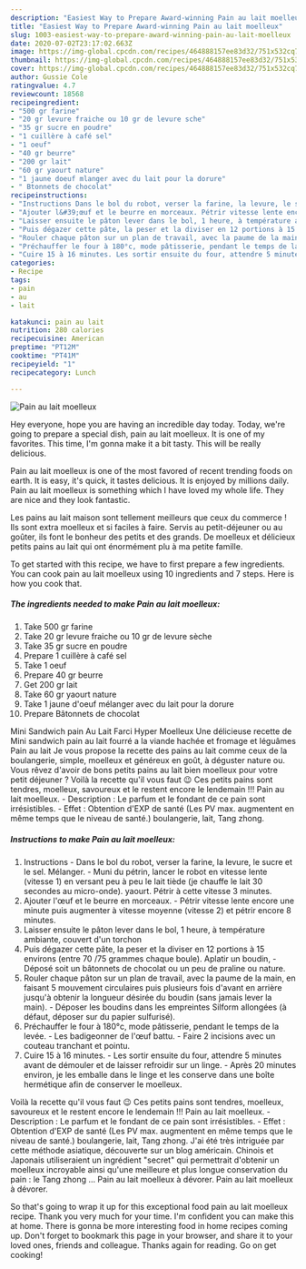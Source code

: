 ```yaml
---
description: "Easiest Way to Prepare Award-winning Pain au lait moelleux"
title: "Easiest Way to Prepare Award-winning Pain au lait moelleux"
slug: 1003-easiest-way-to-prepare-award-winning-pain-au-lait-moelleux
date: 2020-07-02T23:17:02.663Z
image: https://img-global.cpcdn.com/recipes/464888157ee83d32/751x532cq70/pain-au-lait-moelleux-photo-principale-de-la-recette.jpg
thumbnail: https://img-global.cpcdn.com/recipes/464888157ee83d32/751x532cq70/pain-au-lait-moelleux-photo-principale-de-la-recette.jpg
cover: https://img-global.cpcdn.com/recipes/464888157ee83d32/751x532cq70/pain-au-lait-moelleux-photo-principale-de-la-recette.jpg
author: Gussie Cole
ratingvalue: 4.7
reviewcount: 18568
recipeingredient:
- "500 gr farine"
- "20 gr levure fraiche ou 10 gr de levure sche"
- "35 gr sucre en poudre"
- "1 cuillère à café sel"
- "1 oeuf"
- "40 gr beurre"
- "200 gr lait"
- "60 gr yaourt nature"
- "1 jaune doeuf mlanger avec du lait pour la dorure"
- " Btonnets de chocolat"
recipeinstructions:
- "Instructions Dans le bol du robot, verser la farine, la levure, le sucre et le sel. Mélanger. Muni du pétrin, lancer le robot en vitesse lente (vitesse 1) en versant peu à peu le lait tiède (je chauffe le lait 30 secondes au micro-onde). yaourt. Pétrir à cette vitesse 3 minutes."
- "Ajouter l&#39;œuf et le beurre en morceaux. Pétrir vitesse lente encore une minute puis augmenter à vitesse moyenne (vitesse 2) et pétrir encore 8 minutes."
- "Laisser ensuite le pâton lever dans le bol, 1 heure, à température ambiante, couvert d&#39;un torchon"
- "Puis dégazer cette pâte, la peser et la diviser en 12 portions à 15 environs (entre 70 /75 grammes chaque boule). Aplatir un boudin,  Déposé soit un bâtonnets de chocolat ou un peu de praline ou nature."
- "Rouler chaque pâton sur un plan de travail, avec la paume de la main, en faisant 5 mouvement circulaires puis plusieurs fois d&#39;avant en arrière jusqu&#39;à obtenir la longueur désirée du boudin (sans jamais lever la main). Déposer les boudins dans les empreintes Silform allongées (à défaut, déposer sur du papier sulfurisé)."
- "Préchauffer le four à 180°c, mode pâtisserie, pendant le temps de la levée. Les badigeonner de l&#39;œuf battu. Faire 2 incisions avec un couteau tranchant et pointu."
- "Cuire 15 à 16 minutes. Les sortir ensuite du four, attendre 5 minutes avant de démouler et de laisser refroidir sur un linge. Après 20 minutes environ, je les emballe dans le linge et les conserve dans une boîte hermétique afin de conserver le moelleux."
categories:
- Recipe
tags:
- pain
- au
- lait

katakunci: pain au lait 
nutrition: 280 calories
recipecuisine: American
preptime: "PT12M"
cooktime: "PT41M"
recipeyield: "1"
recipecategory: Lunch

---
```



![Pain au lait moelleux](https://img-global.cpcdn.com/recipes/464888157ee83d32/751x532cq70/pain-au-lait-moelleux-photo-principale-de-la-recette.jpg)

Hey everyone, hope you are having an incredible day today. Today, we're going to prepare a special dish, pain au lait moelleux. It is one of my favorites. This time, I'm gonna make it a bit tasty. This will be really delicious.

Pain au lait moelleux is one of the most favored of recent trending foods on earth. It is easy, it's quick, it tastes delicious. It is enjoyed by millions daily. Pain au lait moelleux is something which I have loved my whole life. They are nice and they look fantastic.

Les pains au lait maison sont tellement meilleurs que ceux du commerce ! Ils sont extra moelleux et si faciles à faire. Servis au petit-déjeuner ou au goûter, ils font le bonheur des petits et des grands. De moelleux et délicieux petits pains au lait qui ont énormément plu à ma petite famille.


To get started with this recipe, we have to first prepare a few ingredients. You can cook pain au lait moelleux using 10 ingredients and 7 steps. Here is how you cook that.

<!--inarticleads1-->

##### The ingredients needed to make Pain au lait moelleux:

1. Take 500 gr farine
1. Take 20 gr levure fraiche ou 10 gr de levure sèche
1. Take 35 gr sucre en poudre
1. Prepare 1 cuillère à café sel
1. Take 1 oeuf
1. Prepare 40 gr beurre
1. Get 200 gr lait
1. Take 60 gr yaourt nature
1. Take 1 jaune d&#39;oeuf mélanger avec du lait pour la dorure
1. Prepare  Bâtonnets de chocolat


Mini Sandwich pain Au Lait Farci Hyper Moelleux Une délicieuse recette de Mini sandwich pain au lait fourré a la viande hachée et fromage et léguâmes Pain au lait Je vous propose la recette des pains au lait comme ceux de la boulangerie, simple, moelleux et généreux en goût, à déguster nature ou. Vous rêvez d&#39;avoir de bons petits pains au lait bien moelleux pour votre petit déjeuner ? Voilà la recette qu&#39;il vous faut 😉 Ces petits pains sont tendres, moelleux, savoureux et le restent encore le lendemain !!! Pain au lait moelleux. - Description : Le parfum et le fondant de ce pain sont irrésistibles. - Effet : Obtention d&#39;EXP de santé (Les PV max. augmentent en même temps que le niveau de santé.) boulangerie, lait, Tang zhong. 

<!--inarticleads2-->

##### Instructions to make Pain au lait moelleux:

1. Instructions - Dans le bol du robot, verser la farine, la levure, le sucre et le sel. Mélanger. - Muni du pétrin, lancer le robot en vitesse lente (vitesse 1) en versant peu à peu le lait tiède (je chauffe le lait 30 secondes au micro-onde). yaourt. Pétrir à cette vitesse 3 minutes.
1. Ajouter l&#39;œuf et le beurre en morceaux. - Pétrir vitesse lente encore une minute puis augmenter à vitesse moyenne (vitesse 2) et pétrir encore 8 minutes.
1. Laisser ensuite le pâton lever dans le bol, 1 heure, à température ambiante, couvert d&#39;un torchon
1. Puis dégazer cette pâte, la peser et la diviser en 12 portions à 15 environs (entre 70 /75 grammes chaque boule). Aplatir un boudin,  - Déposé soit un bâtonnets de chocolat ou un peu de praline ou nature.
1. Rouler chaque pâton sur un plan de travail, avec la paume de la main, en faisant 5 mouvement circulaires puis plusieurs fois d&#39;avant en arrière jusqu&#39;à obtenir la longueur désirée du boudin (sans jamais lever la main). - Déposer les boudins dans les empreintes Silform allongées (à défaut, déposer sur du papier sulfurisé).
1. Préchauffer le four à 180°c, mode pâtisserie, pendant le temps de la levée. - Les badigeonner de l&#39;œuf battu. - Faire 2 incisions avec un couteau tranchant et pointu.
1. Cuire 15 à 16 minutes. - Les sortir ensuite du four, attendre 5 minutes avant de démouler et de laisser refroidir sur un linge. - Après 20 minutes environ, je les emballe dans le linge et les conserve dans une boîte hermétique afin de conserver le moelleux.


Voilà la recette qu&#39;il vous faut 😉 Ces petits pains sont tendres, moelleux, savoureux et le restent encore le lendemain !!! Pain au lait moelleux. - Description : Le parfum et le fondant de ce pain sont irrésistibles. - Effet : Obtention d&#39;EXP de santé (Les PV max. augmentent en même temps que le niveau de santé.) boulangerie, lait, Tang zhong. J&#39;ai été très intriguée par cette méthode asiatique, découverte sur un blog américain. Chinois et Japonais utiliseraient un ingrédient &#34;secret&#34; qui permettrait d&#39;obtenir un moelleux incroyable ainsi qu&#39;une meilleure et plus longue conservation du pain : le Tang zhong … Pain au lait moelleux à dévorer. Pain au lait moelleux à dévorer. 

So that's going to wrap it up for this exceptional food pain au lait moelleux recipe. Thank you very much for your time. I'm confident you can make this at home. There is gonna be more interesting food in home recipes coming up. Don't forget to bookmark this page in your browser, and share it to your loved ones, friends and colleague. Thanks again for reading. Go on get cooking!
